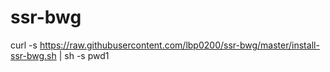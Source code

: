 # ssr-bwg

curl -s https://raw.githubusercontent.com/lbp0200/ssr-bwg/master/install-ssr-bwg.sh | sh -s pwd1